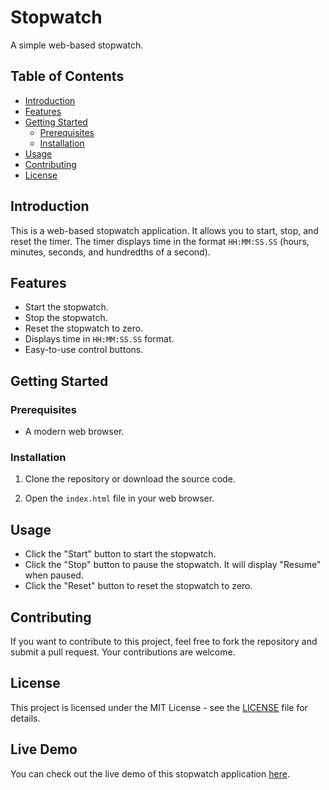 # Stopwatch

A simple web-based stopwatch.

## Table of Contents

- [Introduction](#introduction)
- [Features](#features)
- [Getting Started](#getting-started)
  - [Prerequisites](#prerequisites)
  - [Installation](#installation)
- [Usage](#usage)
- [Contributing](#contributing)
- [License](#license)

## Introduction

This is a web-based stopwatch application. It allows you to start, stop, and reset the timer. The timer displays time in the format `HH:MM:SS.SS` (hours, minutes, seconds, and hundredths of a second).

## Features

- Start the stopwatch.
- Stop the stopwatch.
- Reset the stopwatch to zero.
- Displays time in `HH:MM:SS.SS` format.
- Easy-to-use control buttons.

## Getting Started

### Prerequisites

- A modern web browser.

### Installation

1. Clone the repository or download the source code.



2. Open the `index.html` file in your web browser.

## Usage

- Click the "Start" button to start the stopwatch.
- Click the "Stop" button to pause the stopwatch. It will display "Resume" when paused.
- Click the "Reset" button to reset the stopwatch to zero.

## Contributing

If you want to contribute to this project, feel free to fork the repository and submit a pull request. Your contributions are welcome.

## License

This project is licensed under the MIT License - see the [LICENSE](LICENSE) file for details.

## Live Demo

You can check out the live demo of this stopwatch application [here](https://manojkumart06.github.io/StopWatchTimer/).
